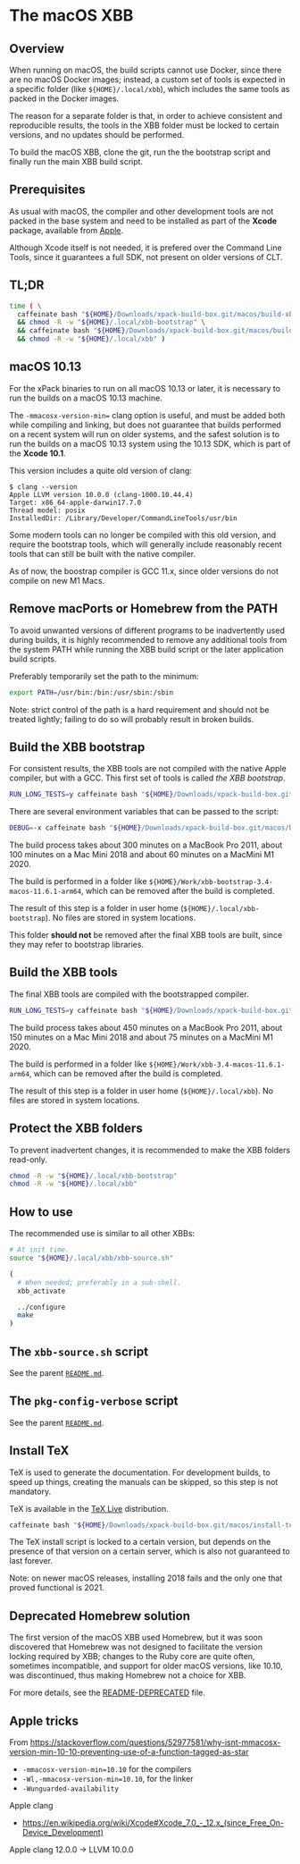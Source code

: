 # The macOS XBB

## Overview

When running on macOS, the build scripts cannot use Docker, since there
are no macOS Docker images; instead,
a custom set of tools is expected in a specific folder
(like `${HOME}/.local/xbb`),
which includes the same tools as
packed in the Docker images.

The reason for a separate folder is that, in order to achieve consistent and
reproducible results, the tools in the XBB folder must be locked to
certain versions, and no updates should be performed.

To build the macOS XBB, clone the git, run the the bootstrap script and
finally run the main XBB build script.

## Prerequisites

As usual with macOS, the compiler and other development tools are not
packed in the base system and need to be installed as part of the
**Xcode** package, available from
[Apple](https://developer.apple.com).

Although Xcode itself is not needed, it is prefered over the Command Line Tools,
since it guarantees a full SDK, not present on older versions of CLT.

## TL;DR

```sh
time ( \
  caffeinate bash "${HOME}/Downloads/xpack-build-box.git/macos/build-xbb-bootstrap-v3.4.sh" \
  && chmod -R -w "${HOME}/.local/xbb-bootstrap" \
  && caffeinate bash "${HOME}/Downloads/xpack-build-box.git/macos/build-xbb-v3.4.sh" \
  && chmod -R -w "${HOME}/.local/xbb" )
```

## macOS 10.13

For the xPack binaries  to run on all macOS 10.13 or later, it is necessary to run
the builds on a macOS 10.13 machine.

The `-mmacosx-version-min=` clang option is useful, and must be added both while
compiling and linking, but does not guarantee that builds performed on a
recent system will run on older systems, and the safest solution is to run the
builds on a macOS 10.13 system using the 10.13 SDK, which is part of the
**Xcode 10.1**.

This version includes a quite old version of clang:

```console
$ clang --version
Apple LLVM version 10.0.0 (clang-1000.10.44.4)
Target: x86_64-apple-darwin17.7.0
Thread model: posix
InstalledDir: /Library/Developer/CommandLineTools/usr/bin
```

Some modern tools can no longer be compiled with this old version, and require
the bootstrap tools, which will generally include reasonably recent tools that
can still be built with the native compiler.

As of now, the boostrap compiler is GCC 11.x, since older versions do
not compile on new M1 Macs.

## Remove macPorts or Homebrew from the PATH

To avoid unwanted versions of different programs to be inadvertently
used during builds, it is highly recommended to remove any additional
tools from the system PATH while running the XBB build script or the
later application build scripts.

Preferably temporarily set the path to the minimum:

```bash
export PATH=/usr/bin:/bin:/usr/sbin:/sbin
```

Note: strict control of the path is a hard requirement and should not
be treated lightly; failing to do so will probably result in broken
builds.

## Build the XBB bootstrap

For consistent results, the XBB tools are not compiled with the native Apple
compiler, but with a GCC. This first set of tools is called _the XBB
bootstrap_.

```bash
RUN_LONG_TESTS=y caffeinate bash "${HOME}/Downloads/xpack-build-box.git/macos/build-xbb-bootstrap-v3.4.sh"
```

There are several environment variables that can be passed to the script:

```bash
DEBUG=-x caffeinate bash "${HOME}/Downloads/xpack-build-box.git/macos/build-xbb-bootstrap-v3.4.sh"
```

The build process takes about 300 minutes on a MacBook Pro 2011,
about 100 minutes on a Mac Mini 2018
and about 60 minutes on a MacMini M1 2020.

The build is performed in a folder like `${HOME}/Work/xbb-bootstrap-3.4-macos-11.6.1-arm64`,
which can be removed after the build is completed.

The result of this step is a folder in user home (`${HOME}/.local/xbb-bootstrap`).
No files are stored in system locations.

This folder **should not** be removed after the final XBB tools are built,
since they may refer to bootstrap libraries.

## Build the XBB tools

The final XBB tools are compiled with the bootstrapped compiler.

```bash
RUN_LONG_TESTS=y caffeinate bash "${HOME}/Downloads/xpack-build-box.git/macos/build-xbb-v3.4.sh"
```

The build process takes about 450 minutes on a MacBook Pro 2011,
about 150 minutes on a Mac Mini 2018
and about 75 minutes on a MacMini M1 2020.

The build is performed in a folder like `${HOME}/Work/xbb-3.4-macos-11.6.1-arm64`,
which can be removed after the build is completed.

The result of this step is a folder in user home (`${HOME}/.local/xbb`).
No files are stored in system locations.

## Protect the XBB folders

To prevent inadvertent changes, it is recommended to make the XBB folders
read-only.

```bash
chmod -R -w "${HOME}/.local/xbb-bootstrap"
chmod -R -w "${HOME}/.local/xbb"
```

## How to use

The recommended use is similar to all other XBBs:

```bash
# At init time.
source "${HOME}/.local/xbb/xbb-source.sh"

(
  # When needed; preferably in a sub-shell.
  xbb_activate

  ../configure
  make
)
```

## The `xbb-source.sh` script

See the parent [`README.md`](../README.md).

## The `pkg-config-verbose` script

See the parent [`README.md`](../README.md).

## Install TeX

TeX is used to generate the documentation. For development builds, to
speed up things, creating the manuals can be skipped, so this step is
not mandatory.

TeX is available in the [TeX Live](https://tug.org/texlive/) distribution.

```bash
caffeinate bash "${HOME}/Downloads/xpack-build-box.git/macos/install-texlive.sh" 2021
```

The TeX install script is locked to a certain version, but depends on the
presence of that version on a certain server, which is also not guaranteed
to last forever.

Note: on newer macOS releases, installing 2018 fails and the only one that
proved functional is 2021.

## Deprecated Homebrew solution

The first version of the macOS XBB used Homebrew, but it was soon discovered
that Homebrew was not designed to facilitate the version locking required
by XBB; changes to the Ruby core are quite often, sometimes
incompatible, and support for older macOS versions, like 10.10, was
discontinued, thus making Homebrew not a choice for XBB.

For more details, see the [README-DEPRECATED](README-DEPRECATED.md) file.

## Apple tricks

From https://stackoverflow.com/questions/52977581/why-isnt-mmacosx-version-min-10-10-preventing-use-of-a-function-tagged-as-star

- `-mmacosx-version-min=10.10` for the compilers
- `-Wl,-mmacosx-version-min=10.10`, for the linker
- `-Wunguarded-availability`

Apple clang

- https://en.wikipedia.org/wiki/Xcode#Xcode_7.0_-_12.x_(since_Free_On-Device_Development)

Apple clang 12.0.0 -> LLVM 10.0.0
